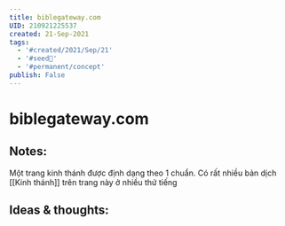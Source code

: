 ```yaml
---
title: biblegateway.com
UID: 210921225537
created: 21-Sep-2021
tags:
  - '#created/2021/Sep/21'
  - '#seed🥜'
  - '#permanent/concept'
publish: False
---
```

# biblegateway.com

## Notes:
Một trang kinh thánh được định dạng theo 1 chuẩn. Có rất nhiều bản dịch [[Kinh thánh]] trên trang này ở nhiều thứ tiếng

## Ideas & thoughts:
